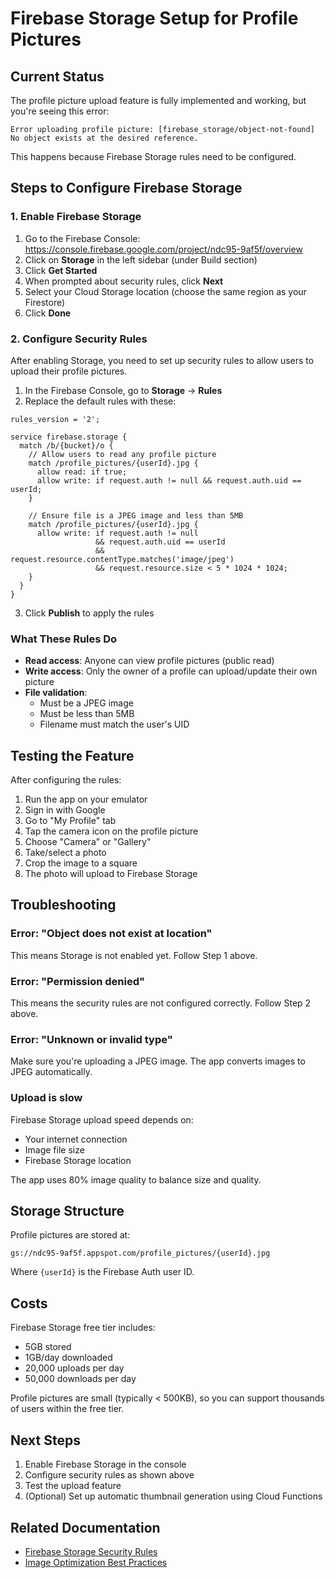 # Firebase Storage Setup for Profile Pictures

## Current Status

The profile picture upload feature is fully implemented and working, but you're seeing this error:

```
Error uploading profile picture: [firebase_storage/object-not-found] No object exists at the desired reference.
```

This happens because Firebase Storage rules need to be configured.

## Steps to Configure Firebase Storage

### 1. Enable Firebase Storage

1. Go to the Firebase Console: https://console.firebase.google.com/project/ndc95-9af5f/overview
2. Click on **Storage** in the left sidebar (under Build section)
3. Click **Get Started**
4. When prompted about security rules, click **Next**
5. Select your Cloud Storage location (choose the same region as your Firestore)
6. Click **Done**

### 2. Configure Security Rules

After enabling Storage, you need to set up security rules to allow users to upload their profile pictures.

1. In the Firebase Console, go to **Storage** → **Rules**
2. Replace the default rules with these:

```
rules_version = '2';

service firebase.storage {
  match /b/{bucket}/o {
    // Allow users to read any profile picture
    match /profile_pictures/{userId}.jpg {
      allow read: if true;
      allow write: if request.auth != null && request.auth.uid == userId;
    }
    
    // Ensure file is a JPEG image and less than 5MB
    match /profile_pictures/{userId}.jpg {
      allow write: if request.auth != null 
                   && request.auth.uid == userId
                   && request.resource.contentType.matches('image/jpeg')
                   && request.resource.size < 5 * 1024 * 1024;
    }
  }
}
```

3. Click **Publish** to apply the rules

### What These Rules Do

- **Read access**: Anyone can view profile pictures (public read)
- **Write access**: Only the owner of a profile can upload/update their own picture
- **File validation**: 
  - Must be a JPEG image
  - Must be less than 5MB
  - Filename must match the user's UID

## Testing the Feature

After configuring the rules:

1. Run the app on your emulator
2. Sign in with Google
3. Go to "My Profile" tab
4. Tap the camera icon on the profile picture
5. Choose "Camera" or "Gallery"
6. Take/select a photo
7. Crop the image to a square
8. The photo will upload to Firebase Storage

## Troubleshooting

### Error: "Object does not exist at location"
This means Storage is not enabled yet. Follow Step 1 above.

### Error: "Permission denied"
This means the security rules are not configured correctly. Follow Step 2 above.

### Error: "Unknown or invalid type"
Make sure you're uploading a JPEG image. The app converts images to JPEG automatically.

### Upload is slow
Firebase Storage upload speed depends on:
- Your internet connection
- Image file size
- Firebase Storage location

The app uses 80% image quality to balance size and quality.

## Storage Structure

Profile pictures are stored at:
```
gs://ndc95-9af5f.appspot.com/profile_pictures/{userId}.jpg
```

Where `{userId}` is the Firebase Auth user ID.

## Costs

Firebase Storage free tier includes:
- 5GB stored
- 1GB/day downloaded
- 20,000 uploads per day
- 50,000 downloads per day

Profile pictures are small (typically < 500KB), so you can support thousands of users within the free tier.

## Next Steps

1. Enable Firebase Storage in the console
2. Configure security rules as shown above
3. Test the upload feature
4. (Optional) Set up automatic thumbnail generation using Cloud Functions

## Related Documentation

- [Firebase Storage Security Rules](https://firebase.google.com/docs/storage/security)
- [Image Optimization Best Practices](https://firebase.google.com/docs/storage/best-practices)
